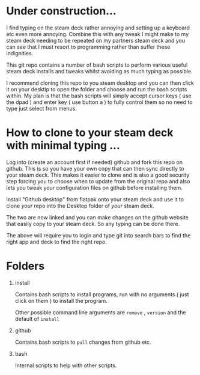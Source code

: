 # Under construction...

I find typing on the steam deck rather annoying and setting up a 
keyboard etc even more annoying. Combine this with any tweak I might 
make to my steam deck needing to be repeated on my partners steam deck 
and you can see that I must resort to programming rather than suffer 
these indignities.

This git repo contains a number of bash scripts to perform various 
useful steam deck installs and tweaks whilst avoiding as much typing as 
possible.

I recommend cloning this repo to you steam desktop and you can then 
click it on your desktip to open the folder and choose and run the bash 
scripts within. My plan is that the bash scripts will simply accept 
cursor keys ( use the dpad ) and enter key ( use button a ) to fully 
control them so no need to type just select from menus.


# How to clone to your steam deck with minimal typing ...

Log into (create an account first if needed) github and fork this repo 
on github. This is so you have your own copy that can then sync 
directly to your steam deck. This makes it easier to clone and is also 
a good security step forcing you to choose when to update from the 
original repo and also lets you tweak your configuration files on 
github before installing them.

Install "Github desktop" from flatpak onto your steam deck and use it 
to clone *your* repo into the Desktop folder of *your* steam deck.

The two are now linked and you can make changes on the github website 
that easily copy to your steam deck. So any typing can be done there.

The above will require you to login and type git into search bars to 
find the right app and deck to find the right repo.


# Folders

1. install

	Contains bash scripts to install programs, run with no arguments 
	( just click on them ) to install the program.
	
	Other possible command line arguments are `remove` , `version` and 
	the default of `install`
 
2. github

	Contains bash scripts to `pull` changes from github etc.

3. bash

	Internal scripts to help with other scripts.

